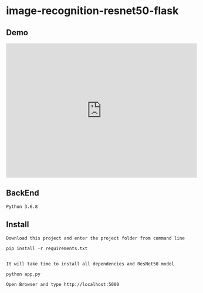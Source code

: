 # image-recognition-resnet50-flask

## Demo

<iframe allowfullscreen="" class="YOUTUBE-iframe-video" data-thumbnail-src="https://i.ytimg.com/vi/Raiy4SVW_YY/0.jpg" frameborder="0" height="366" src="https://www.youtube.com/embed/Raiy4SVW_YY?feature=player_embedded" width="520"></iframe>


## BackEnd

```
Python 3.6.8
```
## Install

```
Download this project and enter the project folder from command line

```

```
pip install -r requirements.txt

```

```

It will take time to install all dependencies and ResNet50 model

```

```
python app.py

```

```
Open Browser and type http://localhost:5000

```
